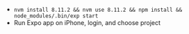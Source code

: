 * `nvm install 8.11.2 && nvm use 8.11.2 && npm install && node_modules/.bin/exp start`
* Run Expo app on iPhone, login, and choose project
